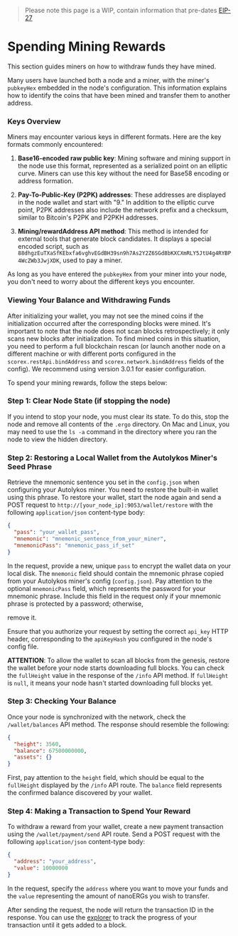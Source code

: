 > Please note this page is a WIP, contain information that pre-dates [EIP-27](eip27.md)

# Spending Mining Rewards

This section guides miners on how to withdraw funds they have mined.

Many users have launched both a node and a miner, with the miner's `pubkeyHex` embedded in the node's configuration. This information explains how to identify the coins that have been mined and transfer them to another address.

### Keys Overview

Miners may encounter various keys in different formats. Here are the key formats commonly encountered:

1. **Base16-encoded raw public key**: Mining software and mining support in the node use this format, represented as a serialized point on an elliptic curve. Miners can use this key without the need for Base58 encoding or address formation.

2. **Pay-To-Public-Key (P2PK) addresses**: These addresses are displayed in the node wallet and start with "9." In addition to the elliptic curve point, P2PK addresses also include the network prefix and a checksum, similar to Bitcoin's P2PK and P2PKH addresses.

3. **Mining/rewardAddress API method**: This method is intended for external tools that generate block candidates. It displays a special encoded script, such as `88dhgzEuTXaSfKEbxfa6vghvEGdBH39sn9h7As2Y2Z6SGd8bKXCXmRLY5JtU4g4RYBP4WcZWb3JwjXDK`, used to pay a miner.

As long as you have entered the `pubkeyHex` from your miner into your node, you don't need to worry about the different keys you encounter.

### Viewing Your Balance and Withdrawing Funds

After initializing your wallet, you may not see the mined coins if the initialization occurred after the corresponding blocks were mined. It's important to note that the node does not scan blocks retrospectively; it only scans new blocks after initialization. To find mined coins in this situation, you need to perform a full blockchain rescan (or launch another node on a different machine or with different ports configured in the `scorex.restApi.bindAddress` and `scorex.network.bindAddress` fields of the config). We recommend using version 3.0.1 for easier configuration.

To spend your mining rewards, follow the steps below:

### Step 1: Clear Node State (if stopping the node)

If you intend to stop your node, you must clear its state. To do this, stop the node and remove all contents of the `.ergo` directory. On Mac and Linux, you may need to use the `ls -a` command in the directory where you ran the node to view the hidden directory.

### Step 2: Restoring a Local Wallet from the Autolykos Miner's Seed Phrase

Retrieve the mnemonic sentence you set in the `config.json` when configuring your Autolykos miner. You need to restore the built-in wallet using this phrase. To restore your wallet, start the node again and send a POST request to `http://[your_node_ip]:9053/wallet/restore` with the following `application/json` content-type body:

```json
{
  "pass": "your_wallet_pass",
  "mnemonic": "mnemonic_sentence_from_your_miner",
  "mnemonicPass": "mnemonic_pass_if_set"
}
```

In the request, provide a new, unique `pass` to encrypt the wallet data on your local disk. The `mnemonic` field should contain the mnemonic phrase copied from your Autolykos miner's config (`config.json`). Pay attention to the optional `mnemonicPass` field, which represents the password for your mnemonic phrase. Include this field in the request only if your mnemonic phrase is protected by a password; otherwise,

 remove it.

Ensure that you authorize your request by setting the correct `api_key` HTTP header, corresponding to the `apiKeyHash` you configured in the node's config file.

**ATTENTION**: To allow the wallet to scan all blocks from the genesis, restore the wallet before your node starts downloading full blocks. You can check the `fullHeight` value in the response of the `/info` API method. If `fullHeight` is `null`, it means your node hasn't started downloading full blocks yet.

### Step 3: Checking Your Balance

Once your node is synchronized with the network, check the `/wallet/balances` API method. The response should resemble the following:

```json
{
  "height": 3560,
  "balance": 67500000000,
  "assets": {}
}
```

First, pay attention to the `height` field, which should be equal to the `fullHeight` displayed by the `/info` API route. The `balance` field represents the confirmed balance discovered by your wallet.

### Step 4: Making a Transaction to Spend Your Reward

To withdraw a reward from your wallet, create a new payment transaction using the `/wallet/payment/send` API route. Send a POST request with the following `application/json` content-type body:

```json
{
  "address": "your_address",
  "value": 10000000
}
```

In the request, specify the `address` where you want to move your funds and the `value` representing the amount of nanoERGs you wish to transfer.

After sending the request, the node will return the transaction ID in the response. You can use the [explorer](https://explorer.ergoplatform.com) to track the progress of your transaction until it gets added to a block.